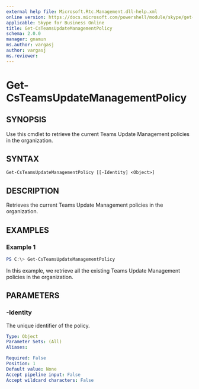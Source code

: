 ```yaml
---
external help file: Microsoft.Rtc.Management.dll-help.xml
online version: https://docs.microsoft.com/powershell/module/skype/get-csteamsupdatemanagementPolicy
applicable: Skype for Business Online
title: Get-CsTeamsUpdateManagementPolicy
schema: 2.0.0
manager: gnamun
ms.author: vargasj
author: vargasj
ms.reviewer:
---
```


# Get-CsTeamsUpdateManagementPolicy

## SYNOPSIS

Use this cmdlet to retrieve the current Teams Update Management policies in the organization.

## SYNTAX

```
Get-CsTeamsUpdateManagementPolicy [[-Identity] <Object>]
```

## DESCRIPTION
Retrieves the current Teams Update Management policies in the organization.

## EXAMPLES

### Example 1
```powershell
PS C:\> Get-CsTeamsUpdateManagementPolicy
```

In this example, we retrieve all the existing Teams Update Management policies in the organization.

## PARAMETERS

### -Identity
The unique identifier of the policy.

```yaml
Type: Object
Parameter Sets: (All)
Aliases:

Required: False
Position: 1
Default value: None
Accept pipeline input: False
Accept wildcard characters: False
```
